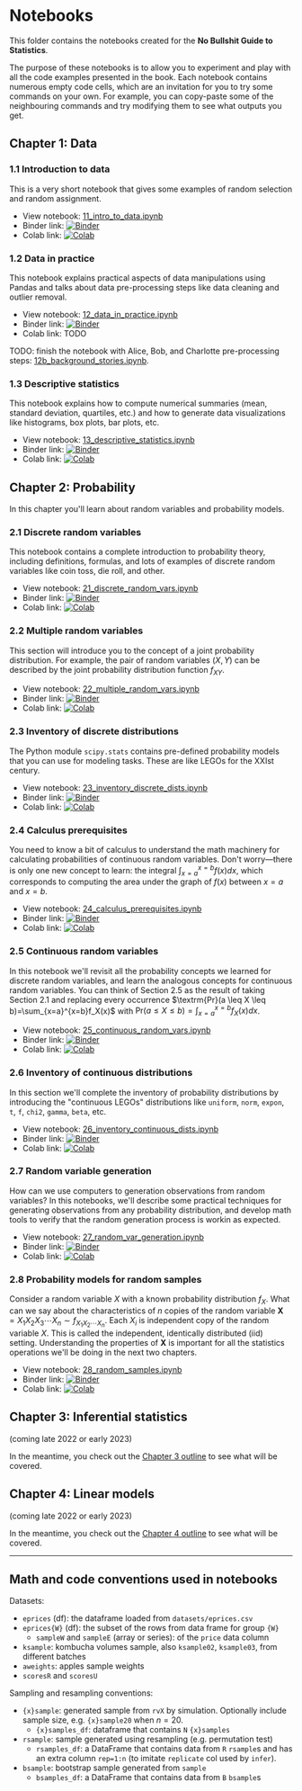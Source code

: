 Notebooks
=========

This folder contains the notebooks created for the **No Bullshit Guide to Statistics**.

The purpose of these notebooks is to allow you
to experiment and play with all the code examples presented in the book.
Each notebook contains numerous empty code cells,
which are an invitation for you to try some commands on your own.
For example, you can copy-paste some of the neighbouring commands
and try modifying them to see what outputs you get.




## Chapter 1: Data

### 1.1 Introduction to data
This is a very short notebook that gives some examples of random selection and random assignment.

- View notebook: [11_intro_to_data.ipynb](./11_intro_to_data.ipynb)
- Binder link: 
[![Binder](https://mybinder.org/badge_logo.svg)](https://mybinder.org/v2/gh/minireference/noBSstatsnotebooks/main?labpath=notebooks%2F11_intro_to_data.ipynb)
- Colab link:
[![Colab](https://colab.research.google.com/assets/colab-badge.svg)](https://colab.research.google.com/github/minireference/noBSstatsnotebooks/blob/main/notebooks/11_intro_to_data.ipynb)


### 1.2 Data in practice
This notebook explains practical aspects of data manipulations using Pandas
and talks about data pre-processing steps like data cleaning and outlier removal.

- View notebook: [12_data_in_practice.ipynb](./12_data_in_practice.ipynb)
- Binder link: 
[![Binder](https://mybinder.org/badge_logo.svg)](https://mybinder.org/v2/gh/minireference/noBSstatsnotebooks/main?labpath=notebooks%2F12_data_in_practice.ipynb)
- Colab link: TODO

TODO: finish the notebook with Alice, Bob, and Charlotte pre-processing steps:
[12b_background_stories.ipynb](./12b_background_stories.ipynb).



### 1.3 Descriptive statistics
This notebook explains how to compute numerical summaries (mean, standard deviation, quartiles, etc.)
and how to generate data visualizations like histograms, box plots, bar plots, etc.

- View notebook: [13_descriptive_statistics.ipynb](./13_descriptive_statistics.ipynb)
- Binder link: 
[![Binder](https://mybinder.org/badge_logo.svg)](https://mybinder.org/v2/gh/minireference/noBSstatsnotebooks/main?labpath=notebooks%2F13_descriptive_statistics.ipynb)
- Colab link:
[![Colab](https://colab.research.google.com/assets/colab-badge.svg)](https://colab.research.google.com/github/minireference/noBSstatsnotebooks/blob/main/notebooks/13_descriptive_statistics.ipynb)











## Chapter 2: Probability

In this chapter you'll learn about random variables and probability models.


### 2.1 Discrete random variables
This notebook contains a complete introduction to probability theory,
including definitions, formulas, and lots of examples of discrete
random variables like coin toss, die roll, and other.

- View notebook: [21_discrete_random_vars.ipynb](./21_discrete_random_vars.ipynb)
- Binder link: [![Binder](https://mybinder.org/badge_logo.svg)](https://mybinder.org/v2/gh/minireference/noBSstatsnotebooks/main?labpath=notebooks%2F21_discrete_random_vars.ipynb)
- Colab link: [![Colab](https://colab.research.google.com/assets/colab-badge.svg)](https://colab.research.google.com/github/minireference/noBSstatsnotebooks/blob/main/notebooks/21_discrete_random_vars.ipynb)


### 2.2 Multiple random variables
This section will introduce you to the concept of a joint probability distribution.
For example, the pair of random variables $(X,Y)$ can be described by the joint probability distribution function $f_{XY}$.

- View notebook: [22_multiple_random_vars.ipynb](./22_multiple_random_vars.ipynb)  
- Binder link: [![Binder](https://mybinder.org/badge_logo.svg)](https://mybinder.org/v2/gh/minireference/noBSstatsnotebooks/main?labpath=notebooks%2F22_multiple_random_vars.ipynb)
- Colab link: [![Colab](https://colab.research.google.com/assets/colab-badge.svg)](https://colab.research.google.com/github/minireference/noBSstatsnotebooks/blob/main/notebooks/22_multiple_random_vars.ipynb)


### 2.3 Inventory of discrete distributions
The Python module `scipy.stats` contains pre-defined probability models that you
can use for modeling tasks. These are like LEGOs for the XXIst century.

- View notebook: [23_inventory_discrete_dists.ipynb](./23_inventory_discrete_dists.ipynb)
- Binder link: [![Binder](https://mybinder.org/badge_logo.svg)](https://mybinder.org/v2/gh/minireference/noBSstatsnotebooks/main?labpath=notebooks%2F23_inventory_discrete_dists.ipynb)
- Colab link: [![Colab](https://colab.research.google.com/assets/colab-badge.svg)](https://colab.research.google.com/github/minireference/noBSstatsnotebooks/blob/main/notebooks/23_inventory_discrete_dists.ipynb)



### 2.4 Calculus prerequisites
You need to know a bit of calculus to understand the math machinery
for calculating probabilities of continuous random variables.
Don't worry—there is only one new concept to learn: the integral $\int_{x=a}^{x=b} f(x)dx$,
which corresponds to computing the area under the graph of $f(x)$ between $x=a$ and $x=b$.

- View notebook: [24_calculus_prerequisites.ipynb](./24_calculus_prerequisites.ipynb)
- Binder link: [![Binder](https://mybinder.org/badge_logo.svg)](https://mybinder.org/v2/gh/minireference/noBSstatsnotebooks/main?labpath=notebooks%2F24_calculus_prerequisites.ipynb)
- Colab link: [![Colab](https://colab.research.google.com/assets/colab-badge.svg)](https://colab.research.google.com/github/minireference/noBSstatsnotebooks/blob/main/notebooks/24_calculus_prerequisites.ipynb)


### 2.5 Continuous random variables
In this notebook we'll revisit all the probability concepts we learned for discrete
random variables, and learn the analogous concepts for continuous random variables.
You can think of Section 2.5 as the result of taking Section 2.1
and replacing every occurrence $\textrm{Pr}(a \leq X \leq b)=\sum_{x=a}^{x=b}f_X(x)$
with $\textrm{Pr}(a \leq X \leq b)=\int_{x=a}^{x=b}f_X(x)dx$.

- View notebook: [25_continuous_random_vars.ipynb](./25_continuous_random_vars.ipynb)
- Binder link: [![Binder](https://mybinder.org/badge_logo.svg)](https://mybinder.org/v2/gh/minireference/noBSstatsnotebooks/main?labpath=notebooks%2F25_continuous_random_vars.ipynb)
- Colab link: [![Colab](https://colab.research.google.com/assets/colab-badge.svg)](https://colab.research.google.com/github/minireference/noBSstatsnotebooks/blob/main/notebooks/25_continuous_random_vars.ipynb)


### 2.6 Inventory of continuous distributions
In this section we'll complete the inventory of probability distributions by
introducing the "continuous LEGOs" distributions like `uniform`, `norm`, `expon`,
`t`, `f`, `chi2`, `gamma`, `beta`, etc.

- View notebook: [26_inventory_continuous_dists.ipynb](./26_inventory_continuous_dists.ipynb)
- Binder link: [![Binder](https://mybinder.org/badge_logo.svg)](https://mybinder.org/v2/gh/minireference/noBSstatsnotebooks/main?labpath=notebooks%2F26_inventory_continuous_dists.ipynb)
- Colab link: [![Colab](https://colab.research.google.com/assets/colab-badge.svg)](https://colab.research.google.com/github/minireference/noBSstatsnotebooks/blob/main/notebooks/26_inventory_continuous_dists.ipynb)



### 2.7 Random variable generation
How can we use computers to generation observations from random variables?
In this notebooks, we'll describe some practical techniques for generating
observations from any probability distribution, and develop math tools to verify
that the random generation process is workin as expected.

- View notebook: [27_random_var_generation.ipynb](./27_random_var_generation.ipynb)
- Binder link: [![Binder](https://mybinder.org/badge_logo.svg)](https://mybinder.org/v2/gh/minireference/noBSstatsnotebooks/main?labpath=notebooks%2F27_random_var_generation.ipynb)
- Colab link: [![Colab](https://colab.research.google.com/assets/colab-badge.svg)](https://colab.research.google.com/github/minireference/noBSstatsnotebooks/blob/main/notebooks/27_random_var_generation.ipynb)



### 2.8 Probability models for random samples
Consider a random variable $X$ with a known probability distribution $f_X$.
What can we say about the characteristics of $n$ copies of the random variable
$\mathbf{X} = X_1X_2X_3\cdots X_n \sim f_{X_1X_2\cdots X_n}$.
Each $X_i$ is independent copy of the random variable $X$.
This is called the independent, identically distributed (iid) setting.
Understanding the properties of $\mathbf{X}$ is important for all the 
statistics operations we'll be doing in the next two chapters.

- View notebook: [28_random_samples.ipynb](./28_random_samples.ipynb)
- Binder link: [![Binder](https://mybinder.org/badge_logo.svg)](https://mybinder.org/v2/gh/minireference/noBSstatsnotebooks/main?labpath=notebooks%2F28_random_samples.ipynb)
- Colab link: [![Colab](https://colab.research.google.com/assets/colab-badge.svg)](https://colab.research.google.com/github/minireference/noBSstatsnotebooks/blob/main/notebooks/28_random_samples.ipynb)












## Chapter 3: Inferential statistics

(coming late 2022 or early 2023)

In the meantime,
you check out the [Chapter 3 outline](https://docs.google.com/document/d/1fwep23-95U-w1QMPU31nOvUnUXE2X3s_Dbk5JuLlKAY/edit#heading=h.w1m7v7b5wie3) to see what will be covered.












## Chapter 4: Linear models

(coming late 2022 or early 2023)

In the meantime,
you check out the [Chapter 4 outline](https://docs.google.com/document/d/1fwep23-95U-w1QMPU31nOvUnUXE2X3s_Dbk5JuLlKAY/edit#heading=h.9etj7aw4al9w) to see what will be covered.



____


## Math and code conventions used in notebooks

Datasets:

- `eprices` (df): the dataframe loaded from `datasets/eprices.csv`
- `eprices{W}` (df): the subset of the rows from data frame for group `{W}`
  - `sampleW` and `sampleE` (array or series): of the `price` data column 
- `ksample`: kombucha volumes sample, also `ksample02`, `ksample03`, from different batches
- `aweights`: apples sample weights
- `scoresR` and `scoresU`


Sampling and resampling conventions:
- `{x}sample`: generated sample from `rvX` by simulation.
  Optionally include sample size, e.g. `{x}sample20` when $n=20$.
  - `{x}samples_df`: dataframe that contains `N` `{x}samples`
- `rsample`: sample generated using resampling (e.g. permutation test) 
  - `rsamples_df`: a DataFrame that contains data from `R` `rsample`s
    and has an extra column `rep=1:n` (to imitate `replicate` col used by `infer`).
- `bsample`: bootstrap sample generated from `sample`
  - `bsamples_df`: a DataFrame that contains data from `B` `bsample`s

